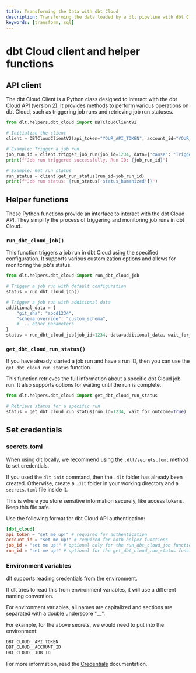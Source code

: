 ```yaml
---
title: Transforming the Data with dbt Cloud
description: Transforming the data loaded by a dlt pipeline with dbt Cloud
keywords: [transform, sql]
---
```


# dbt Cloud client and helper functions

## API client

The dbt Cloud Client is a Python class designed to interact with the dbt Cloud API (version 2).
It provides methods to perform various operations on dbt Cloud, such as triggering job runs and retrieving job run statuses.

```py
from dlt.helpers.dbt_cloud import DBTCloudClientV2

# Initialize the client
client = DBTCloudClientV2(api_token="YOUR_API_TOKEN", account_id="YOUR_ACCOUNT_ID")

# Example: Trigger a job run
job_run_id = client.trigger_job_run(job_id=1234, data={"cause": "Triggered via API"})
print(f"Job run triggered successfully. Run ID: {job_run_id}")

# Example: Get run status
run_status = client.get_run_status(run_id=job_run_id)
print(f"Job run status: {run_status['status_humanized']}")
```

## Helper functions

These Python functions provide an interface to interact with the dbt Cloud API.
They simplify the process of triggering and monitoring job runs in dbt Cloud.

### `run_dbt_cloud_job()`

This function triggers a job run in dbt Cloud using the specified configuration.
It supports various customization options and allows for monitoring the job's status.

```py
from dlt.helpers.dbt_cloud import run_dbt_cloud_job

# Trigger a job run with default configuration
status = run_dbt_cloud_job()

# Trigger a job run with additional data
additional_data = {
    "git_sha": "abcd1234",
    "schema_override": "custom_schema",
    # ... other parameters
}
status = run_dbt_cloud_job(job_id=1234, data=additional_data, wait_for_outcome=True)
```

### `get_dbt_cloud_run_status()`

If you have already started a job run and have a run ID, then you can use the `get_dbt_cloud_run_status` function.

This function retrieves the full information about a specific dbt Cloud job run.
It also supports options for waiting until the run is complete.

```py
from dlt.helpers.dbt_cloud import get_dbt_cloud_run_status

# Retrieve status for a specific run
status = get_dbt_cloud_run_status(run_id=1234, wait_for_outcome=True)
```

## Set credentials

### secrets.toml

When using dlt locally, we recommend using the `.dlt/secrets.toml` method to set credentials.

If you used the `dlt init` command, then the `.dlt` folder has already been created.
Otherwise, create a `.dlt` folder in your working directory and a `secrets.toml` file inside it.

This is where you store sensitive information securely, like access tokens. Keep this file safe.

Use the following format for dbt Cloud API authentication:

```toml
[dbt_cloud]
api_token = "set me up!" # required for authentication
account_id = "set me up!" # required for both helper functions
job_id = "set me up!" # optional only for the run_dbt_cloud_job function (you can pass this explicitly as an argument to the function)
run_id = "set me up!" # optional for the get_dbt_cloud_run_status function (you can pass this explicitly as an argument to the function)
```

### Environment variables

dlt supports reading credentials from the environment.

If dlt tries to read this from environment variables, it will use a different naming convention.

For environment variables, all names are capitalized and sections are separated with a double underscore "__".

For example, for the above secrets, we would need to put into the environment:

```sh
DBT_CLOUD__API_TOKEN
DBT_CLOUD__ACCOUNT_ID
DBT_CLOUD__JOB_ID
```

For more information, read the [Credentials](../../../general-usage/credentials) documentation.

